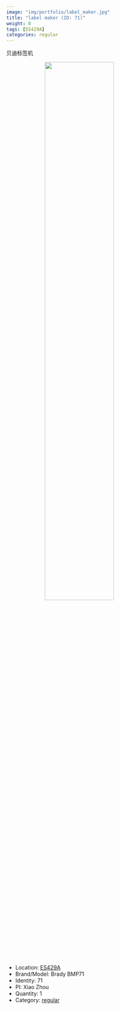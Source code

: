 ```yaml
---
image: "img/portfolio/label_maker.jpg"
title: "label maker (ID: 71)"
weight: 0
tags: [ES429A]
categories: regular
---
```


贝迪标签机

<!--more-->

<img src="../../img/portfolio/label_maker.jpg" width="60%" style="display: block; margin: auto;">

- Location: [ES429A](../../tags/es429a)
- Brand/Model: Brady BMP71
- Identity: 71
- PI: Xiao Zhou
- Quantity: 1
- Category: [regular](../../categories/regular)






